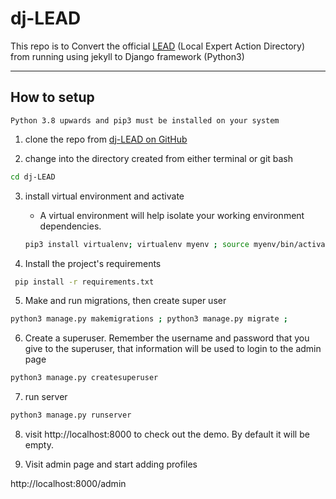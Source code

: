 # dj-LEAD

This repo is to Convert the official [LEAD](https://lead.asknet.community) (Local Expert Action Directory) from running using jekyll to Django framework (Python3)

---
## How to setup
 
`Python 3.8 upwards and pip3 must be installed on your system`

1. clone the repo from [dj-LEAD on GitHub](https://github.com/dutkulang/dj-LEAD)

2. change into the directory created from either terminal or git bash

```sh
cd dj-LEAD
```

3. install virtual environment and activate

    - A virtual environment will help isolate your working environment dependencies.

    ```sh
    pip3 install virtualenv; virtualenv myenv ; source myenv/bin/activate
    ```

 4. Install the project's requirements 
 
```sh
 pip install -r requirements.txt
 ```

 5. Make and run migrations, then create super user

 ```sh
 python3 manage.py makemigrations ; python3 manage.py migrate ;
 ```
6. Create a superuser. Remember the username and password that you give to the superuser, that information will be used to login to the admin page
```sh
python3 manage.py createsuperuser
```


 7. run server

 ```sh
python3 manage.py runserver 
 ```

 8. visit http://localhost:8000 to check out the demo. By default it will be empty. 

 9. Visit admin page and start adding profiles

http://localhost:8000/admin
